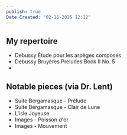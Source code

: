 ```yaml
---
publish: true
Date Created: "02-16-2025 12:12"
---
```

## My repertoire
- Debussy Étude pour les arpèges composés
- Debussy Bruyères Preludes Book II No. 5
- 
## Notable pieces (via Dr. Lent)
- Suite Bergamasque - Prélude
- Suite Bergamasque - Clair de Lune
- L'isle Joyeuse
- Images - Poisson d'or
- Images - Mouvement